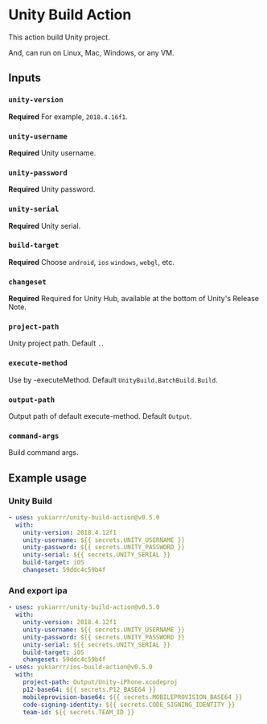 # Unity Build Action

This action build Unity project.

And, can run on Linux, Mac, Windows, or any VM.

## Inputs

### `unity-version`

**Required** For example, `2018.4.16f1`.

### `unity-username`

**Required** Unity username.

### `unity-password`

**Required** Unity password.

### `unity-serial`

**Required** Unity serial.

### `build-target`

**Required** Choose `android`, `ios` `windows`, `webgl`, etc.

### `changeset`

**Required** Required for Unity Hub, available at the bottom of Unity's Release Note.

### `project-path`

Unity project path. Default `.`.

### `execute-method`

Use by -executeMethod. Default `UnityBuild.BatchBuild.Build`.

### `output-path`

Output path of default execute-method. Default `Output`.

### `command-args`

Build command args.

## Example usage

### Unity Build

```yaml
- uses: yukiarrr/unity-build-action@v0.5.0
  with:
    unity-version: 2018.4.12f1
    unity-username: ${{ secrets.UNITY_USERNAME }}
    unity-password: ${{ secrets.UNITY_PASSWORD }}
    unity-serial: ${{ secrets.UNITY_SERIAL }}
    build-target: iOS
    changeset: 59ddc4c59b4f
```

### And export ipa

```yaml
- uses: yukiarrr/unity-build-action@v0.5.0
  with:
    unity-version: 2018.4.12f1
    unity-username: ${{ secrets.UNITY_USERNAME }}
    unity-password: ${{ secrets.UNITY_PASSWORD }}
    unity-serial: ${{ secrets.UNITY_SERIAL }}
    build-target: iOS
    changeset: 59ddc4c59b4f
- uses: yukiarrr/ios-build-action@v0.5.0
  with:
    project-path: Output/Unity-iPhone.xcodeproj
    p12-base64: ${{ secrets.P12_BASE64 }}
    mobileprovision-base64: ${{ secrets.MOBILEPROVISION_BASE64 }}
    code-signing-identity: ${{ secrets.CODE_SIGNING_IDENTITY }}
    team-id: ${{ secrets.TEAM_ID }}
```